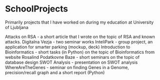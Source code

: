 # SchoolProjects
Primarily projects that I have worked on during my education at University of Ljubljana


Attacks on RSA - a short article that I wrote on the topic of RSA and known attacks.
Digitalna Vezja - two seminar works
InteliPark - group project, an application for smarter parking (mockup, deck)
Introduction to Bioinformatics - short tasks (in Python) on the topic of Bioinformatics from website Rosalind
Podatkovne Baze - short seminars on the topic of database design
SWOT Analysis - presentation on SWOT analysis
WhereAreTheGenes - seminar on finding Genes in a Genome, precision/recall graph and a short report (Python)
